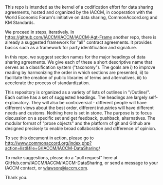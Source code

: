 This repo is intended as the kernel of a codification effort for data sharing agreements, hosted and organized by the IACCM, in cooperation with the World Economic Forum's initiative on data sharing, CommonAccord.org and KM Standards.<br>

We proceed in steps, iteratively.  In <a href="https://github.com/IACCM/IACCM/IACCM-Agt-Frame">https://github.com/IACCM/IACCM/IACCM-Agt-Frame</a> another repo, there is already a suggested framework for "all" contract agreements.  It provides basics such as a framework for party identification and signature.<br>

In this repo, we suggest section names for the major headings of data sharing agreements.  We give each of these a short descriptive name that serves as a classification system ("taxonomy").  The goals are i) to improve reading by harmonizing the order in which sections are presented, ii) to facilitate the creation of public libraries of terms and alternatives, iii) to accelerate the process of standardization.<br>

This repository is organized as a variety of lists of outlines in  "/Outline/".  Each outine has a set of suggested headings.  The headings are largely self-explanatory.  They will also be controversial - different people will have different views about the best order, different industries will have different needs and customs.  Nothing here is set in stone.  The purpose is to focus discussion on a specific set and get feedback, pushback, alternatives.  The modular format of "prose objects" and the platform of git and Github are designed precisely to enable broad collaboration and difference of opinion. <br>

To see this document in action, please go to <a href="http://www.commonaccord.org/index.php?action=list&file=G/IACCM/IACCM-DataSharing/">http://www.commonaccord.org/index.php?action=list&file=G/IACCM/IACCM-DataSharing/</a><br>

To make suggestions, please do a "pull request" here at GitHub.com/IACCM/IACCM/IACCM-DataSharing, or send a message to your IACCM contact, or wlawson@iaccm.com.</a>

Thank you.

